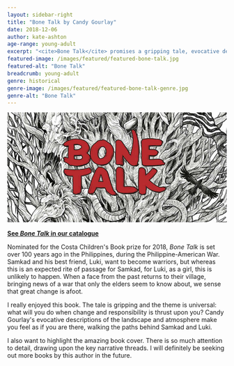 ```yaml
---
layout: sidebar-right
title: "Bone Talk by Candy Gourlay"
date: 2018-12-06
author: kate-ashton
age-range: young-adult
excerpt: "<cite>Bone Talk</cite> promises a gripping tale, evocative descriptions and a universal theme."
featured-image: /images/featured/featured-bone-talk.jpg
featured-alt: "Bone Talk"
breadcrumb: young-adult
genre: historical
genre-image: /images/featured/featured-bone-talk-genre.jpg
genre-alt: "Bone Talk"
---
```


![Bone Talk](/images/featured/featured-bone-talk.jpg)

**[See <cite>Bone Talk</cite> in our catalogue](https://suffolk.spydus.co.uk/cgi-bin/spydus.exe/ENQ/OPAC/BIBENQ?BRN=2403407)**

Nominated for the Costa Children's Book prize for 2018, <cite>Bone Talk</cite> is set over 100 years ago in the Philippines, during the Philippine-American War. Samkad and his best friend, Luki, want to become warriors, but whereas this is an expected rite of passage for Samkad, for Luki, as a girl, this is unlikely to happen. When a face from the past returns to their village, bringing news of a war that only the elders seem to know about, we sense that great change is afoot.

I really enjoyed this book. The tale is gripping and the theme is universal: what will you do when change and responsibility is thrust upon you? Candy Gourlay's evocative descriptions of the landscape and atmosphere make you feel as if you are there, walking the paths behind Samkad and Luki.

I also want to highlight the amazing book cover. There is so much attention to detail, drawing upon the key narrative threads. I will definitely be seeking out more books by this author in the future.

